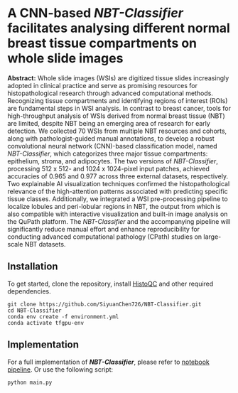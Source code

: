 # **A CNN-based _NBT-Classifier_ facilitates analysing different normal breast tissue compartments on whole slide images**

**Abstract:** Whole slide images (WSIs) are digitized tissue slides increasingly adopted in clinical practice and serve as promising resources for histopathological research through advanced computational methods. Recognizing tissue compartments and identifying regions of interest (ROIs) are fundamental steps in WSI analysis. In contrast to breast cancer, tools for high-throughput analysis of WSIs derived from normal breast tissue (NBT) are limited, despite NBT being an emerging area of research for early detection. We collected 70 WSIs from multiple NBT resources and cohorts, along with pathologist-guided manual annotations, to develop a robust convolutional neural network (CNN)-based classification model, named _NBT-Classifier_, which categorizes three major tissue compartments: epithelium, stroma, and adipocytes. The two versions of _NBT-Classifier_, processing 512 x 512- and 1024 x 1024-pixel input patches, achieved accuracies of 0.965 and 0.977 across three external datasets, respectively. Two explainable AI visualization techniques confirmed the histopathological relevance of the high-attention patterns associated with predicting specific tissue classes. Additionally, we integrated a WSI pre-processing pipeline to localize lobules and peri-lobular regions in NBT, the output from which is also compatible with interactive visualization and built-in image analysis on the QuPath platform. The _NBT-Classifier_ and the accompanying pipeline will significantly reduce manual effort and enhance reproducibility for conducting advanced computational pathology (CPath) studies on large-scale NBT datasets.


## Installation
To get started, clone the repository, install [HistoQC](https://github.com/choosehappy/HistoQC.git) and other required dependencies. 
```
git clone https://github.com/SiyuanChen726/NBT-Classifier.git
cd NBT-Classifier
conda env create -f environment.yml
conda activate tfgpu-env
```

## Implementation
For a full implementation of **_NBT-Classifier_**, please refer to [notebook pipeline](pipeline.ipynb). Or use the following script:
```
python main.py
```
